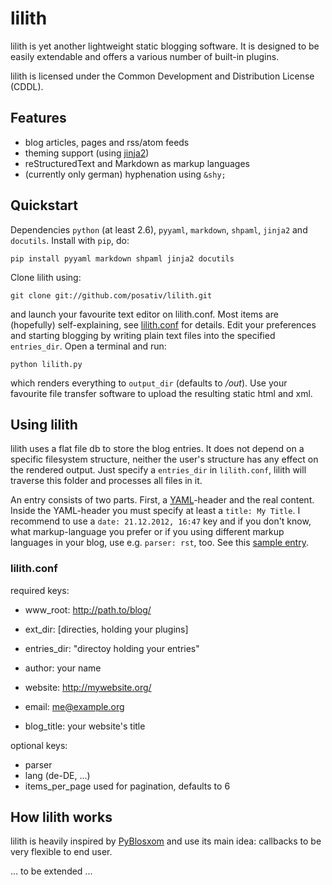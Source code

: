 lilith
======

lilith is yet another lightweight static blogging software. It is designed to be
easily extendable and offers a various number of built-in plugins.

lilith is licensed under the Common Development and Distribution License (CDDL).

Features
--------

- blog articles, pages and rss/atom feeds
- theming support (using [jinja2](http://jinjna.pocoo.org/))
- reStructuredText and Markdown as markup languages
- (currently only german) hyphenation using `&shy;`

Quickstart
----------

Dependencies `python` (at least 2.6), `pyyaml`, `markdown`, `shpaml`, `jinja2`
and `docutils`. Install with `pip`, do:

    pip install pyyaml markdown shpaml jinja2 docutils

Clone lilith using:

    git clone git://github.com/posativ/lilith.git
    
and launch your favourite text editor on lilith.conf. Most items are
(hopefully) self-explaining, see [lilith.conf](#lilith.conf) for details. Edit
your preferences and starting blogging by writing plain text files into
the specified `entries_dir`. Open a terminal and run:

    python lilith.py
    
which renders everything to `output_dir` (defaults to */out*). Use your favourite
file transfer software to upload the resulting static html and xml.


Using lilith
------------

lilith uses a flat file db to store the blog entries. It does not depend on a
specific filesystem structure, neither the user's structure has any effect on
the rendered output. Just specify a `entries_dir` in `lilith.conf`, lilith will
traverse this folder and processes all files in it.

An entry consists of two parts. First, a [YAML](http://en.wikipedia.org/wiki/YAML)-header
and the real content. Inside the YAML-header you must specify at least
a `title: My Title`. I recommend to use a `date: 21.12.2012, 16:47` key and
if you don't know, what markup-language you prefer or if you using different
markup languages in your blog, use e.g. `parser: rst`, too. See this
[sample entry][].

### lilith.conf

required keys:

- www_root: http://path.to/blog/
- ext_dir: [directies, holding your plugins]
- entries_dir: "directoy holding your entries"

- author: your name
- website: http://mywebsite.org/
- email: me@example.org
- blog_title: your website's title

optional keys:

- parser
- lang (de-DE, ...)
- items_per_page used for pagination, defaults to 6

How lilith works
----------------

lilith is heavily inspired by [PyBlosxom](http://pyblosxom.bluesock.org/) and
use its main idea: callbacks to be very flexible to end user.

... to be extended ...

[sample entry]: https://github.com/posativ/lilith/blob/ec41683a12f4b633d2154142e951e2d3e192f1c5/content/sample%20entry.txt